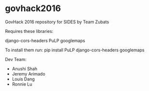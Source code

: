 # govhack2016
GovHack 2016 repository for SIDES by Team Zubats

Requires these libraries:

django-cors-headers
PuLP
googlemaps

To install them run:
pip install PuLP django-cors-headers googlemaps

Dev Team:
- Anushi Shah
- Jeremy Arimado
- Louis Dang
- Ronnie Lu
